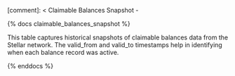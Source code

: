 [comment]: < Claimable Balances Snapshot -

{% docs claimable_balances_snapshot %}

This table captures historical snapshots of claimable balances data from the Stellar network. The valid_from and valid_to timestamps help in identifying when each balance record was active.

{% enddocs %}
